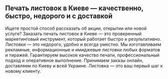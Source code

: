## Печать листовок в Киеве — качественно, быстро, недорого и с доставкой

Ищете простой способ рассказать об акции, открытии или новой услуге? Заказать печать листовок в Киеве — это проверенный маркетинговый инструмент, который работает быстро и результативно. Листовки — это недорого, удобно и всегда уместно. Мы изготавливаем рекламные, информационные и имиджевые листовки любых форматов и тиражей. Гарантируем высокое качество печати, профессиональный подход и оперативное выполнение. Принимаем заказы онлайн, доставляем по Киеву и всей Украине. Листовка — это ваш первый шаг к новому клиенту.